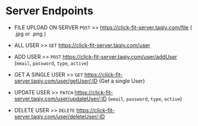 # Server Endpoints

* FILE UPLOAD ON SERVER `POST` >> https://click-fit-server.taqiy.com/file ( .jpg or .png )

* ALL USER >> `GET` https://click-fit-server.taqiy.com/user
* ADD USER >> `POST` https://click-fit-server.taqiy.com/user/addUser (`email`, `password`, `type`, `active`)
* GET A SINGLE USER >>  `GET` https://click-fit-server.taqiy.com/user/getUser/:ID (Get a single User)
* UPDATE USER >> `PATCH` https://click-fit-server.taqiy.com/user/updateUser/:ID   (`email`, `password`, `type`, `active`)
* DELETE USER >> `DELETE` https://click-fit-server.taqiy.com/user/deleteUser/:ID
